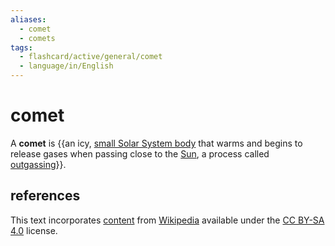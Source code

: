 ```yaml
---
aliases:
  - comet
  - comets
tags:
  - flashcard/active/general/comet
  - language/in/English
---
```


# comet

A __comet__ is {{an icy, [small Solar System body](small%20Solar%20System%20body.md) that warms and begins to release gases when passing close to the [Sun](Sun.md), a process called [outgassing](outgassing.md)}}. <!--SR:!2025-09-23,326,290-->

## references

This text incorporates [content](https://en.wikipedia.org/wiki/comet) from [Wikipedia](Wikipedia.md) available under the [CC BY-SA 4.0](https://creativecommons.org/licenses/by-sa/4.0/) license.
